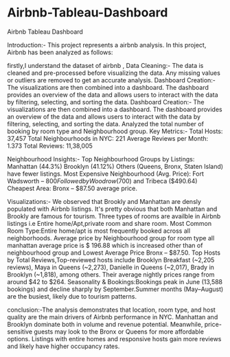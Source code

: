 # Airbnb-Tableau-Dashboard
Airbnb Tableau Dashboard

Introduction:- This project represents a airbnb analysis.
In this project, Airbnb has been analyzed as follows:

firstly,I understand the dataset of airbnb ,
Data Cleaning:-
The data is cleaned and pre-processed before visualizing the data. Any missing values or outliers are removed to get an accurate analysis.
Dashboard Creation:-
The visualizations are then combined into a dashboard. The dashboard provides an overview of the data and allows users to interact with the data by filtering, selecting, and sorting the data.
Dashboard Creation:-
The visualizations are then combined into a dashboard. The dashboard provides an overview of the data and allows users to interact with the data by filtering, selecting, and sorting the data.
Analyzed the total number of booking by room type and Neighbourhood group.
Key Metrics:-
Total Hosts: 37,457
Total Neighbourhoods in NYC: 221
Average Reviews per Month: 1.373
Total Reviews: 11,38,005

Neighbourhood Insights:-
Top Neighbourhood Groups by Listings:
Manhattan (44.3%)
Brooklyn (41.12%)
Others (Queens, Bronx, Staten Island) have fewer listings.
Most Expensive Neighbourhood (Avg. Price):
Fort Wadsworth – $800
Followed by Woodrow ($700) and Tribeca ($490.64)
Cheapest Area:
Bronx – $87.50 average price.

Visualizations:-
We observed that Brookly and Manhattan are densly populated with Airbnb listings. It's pretty obvious that both Manhattan and Brookly are famous for tourism.
Three types of rooms are availble in Airbnb listings i.e Entire home/Apt,private room and share room.
Most Common Room Type:Entire home/apt is most frequently booked across all neighborhoods.
Average price by Neighbourhood group for room type all manhattan average price is $ 196.88 which is increased other than of neighbourhood group and Lowest Average Price Bronx – $87.50.
Top Hosts by Total Reviews,Top-reviewed hosts include Brooklyn Breakfast (~2,205 reviews), Maya in Queens (~2,273), Danielle in Queens (~2,017), Brady in Brooklyn (~1,818), among others.
Their average nightly prices range from around $42 to $264.
Seasonality & Bookings:Bookings peak in June (13,588 bookings) and decline sharply by September.Summer months (May–August) are the busiest, likely due to tourism patterns.

conclusion:-The analysis demonstrates that location, room type, and host quality are the main drivers of Airbnb performance in NYC. Manhattan and Brooklyn dominate both in volume and revenue potential. Meanwhile, price-sensitive guests may look to the Bronx or Queens for more affordable options. Listings with entire homes and responsive hosts gain more reviews and likely have higher occupancy rates.










